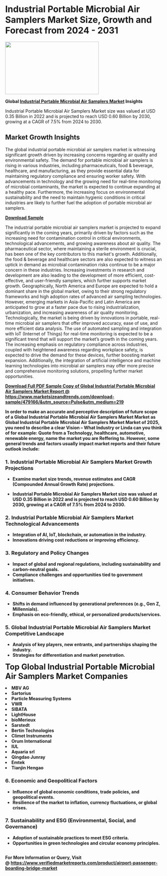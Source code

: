 <H1>Industrial Portable Microbial Air Samplers Market Size, Growth and Forecast from 2024 - 2031</H1><img class="aligncenter size-medium wp-image-584254" src="https://thirdeyenews.in/wp-content/uploads/2024/09/Global-Market-Research-300x168.jpeg" alt="" width="300" height="168" /><p><strong>Global&nbsp;<a href="https://www.marketsizeandtrends.com/download-sample/479166/&amp;utm_source=Pulse&amp;utm_medium=219">Industrial Portable Microbial Air Samplers Market</a> Insights</strong></p><p>Industrial Portable Microbial Air Samplers Market size was valued at USD 0.35 Billion in 2022 and is projected to reach USD 0.60 Billion by 2030, growing at a CAGR of 7.5% from 2024 to 2030.</p><p><h2>Market Growth Insights</h2> <p>The global industrial portable microbial air samplers market is witnessing significant growth driven by increasing concerns regarding air quality and environmental safety. The demand for portable microbial air samplers is rising in various industries, including pharmaceuticals, food & beverage, healthcare, and manufacturing, as they provide essential data for maintaining regulatory compliance and ensuring worker safety. With advancements in technology and the growing need for real-time monitoring of microbial contaminants, the market is expected to continue expanding at a healthy pace. Furthermore, the increasing focus on environmental sustainability and the need to maintain hygienic conditions in critical industries are likely to further fuel the adoption of portable microbial air samplers.</p> <p><strong><a href="#">Download Sample</a></strong></p> <p>The industrial portable microbial air samplers market is projected to expand significantly in the coming years, primarily driven by factors such as the increasing need for contamination control in critical environments, technological advancements, and growing awareness about air quality. The pharmaceutical sector, where maintaining a sterile environment is crucial, has been one of the key contributors to this market's growth. Additionally, the food & beverage and healthcare sectors are also expected to witness an uptick in demand as microbial contamination risks continue to be a major concern in these industries. Increasing investments in research and development are also leading to the development of more efficient, cost-effective, and user-friendly samplers, which further supports market growth. Geographically, North America and Europe are expected to hold a dominant share in the global market, owing to their strong regulatory frameworks and high adoption rates of advanced air sampling technologies. However, emerging markets in Asia-Pacific and Latin America are anticipated to grow at a faster pace due to rising industrialization, urbanization, and increasing awareness of air quality monitoring. Technologically, the market is being driven by innovations in portable, real-time microbial air samplers that offer improved accuracy, ease of use, and more efficient data analysis. The use of automated sampling and integration with IoT (Internet of Things) for real-time monitoring is expected to be a significant trend that will support the market’s growth in the coming years. The increasing emphasis on regulatory compliance across industries, coupled with heightened awareness regarding workplace safety, is expected to drive the demand for these devices, further boosting market expansion. Additionally, the integration of artificial intelligence and machine learning technologies into microbial air samplers may offer more precise and comprehensive monitoring solutions, propelling further market opportunities. <p><strong><a href="#"></p><p><span class=""><strong>Download Full PDF Sample Copy of Global Industrial Portable Microbial Air Samplers Market Report</strong> @ <a href="https://www.marketsizeandtrends.com/download-sample/479166/&amp;utm_source=Pulse&amp;utm_medium=219" target="_blank">https://www.marketsizeandtrends.com/download-sample/479166/&amp;utm_source=Pulse&amp;utm_medium=219</a></span></p><p>In order to make an accurate and perceptive description of future scope of a Global&nbsp;Industrial Portable Microbial Air Samplers Market Market as Global&nbsp;Industrial Portable Microbial Air Samplers Market Market of 2025, you need to describe a clear Vision &ndash; What Industry or Linda can you think of for example: Quote from a Technology, healthcare, automotive, renewable energy, name the market you are Reffering to. However, some general trends and factors usually impact market reports and their future outlook include:</p><h3>1.&nbsp;<strong>Industrial Portable Microbial Air Samplers Market Growth Projections</strong></h3><ul><li>Examine market size trends, revenue estimates and CAGR (Compounded Annual Growth Rate) projections.</li><li><p>Industrial Portable Microbial Air Samplers Market size was valued at USD 0.35 Billion in 2022 and is projected to reach USD 0.60 Billion by 2030, growing at a CAGR of 7.5% from 2024 to 2030.</p></li></ul><h3>2.&nbsp;<strong>Industrial Portable Microbial Air Samplers Market Technological Advancements</strong></h3><ul><li>Integration of AI, IoT, blockchain, or automation in the industry.</li><li>Innovations driving cost reductions or improving efficiency.</li></ul><h3>3.&nbsp;<strong>Regulatory and Policy Changes</strong></h3><ul><li>Impact of global and regional regulations, including sustainability and carbon-neutral goals.</li><li>Compliance challenges and opportunities tied to government initiatives.</li></ul><h3>4.&nbsp;<strong>Consumer Behavior Trends</strong></h3><ul><li>Shifts in demand influenced by generational preferences (e.g., Gen Z, Millennials).</li><li>Emphasis on eco-friendly, ethical, or personalized products/services.</li></ul><h3>5.&nbsp;<strong>Global Industrial Portable Microbial Air Samplers Market Competitive Landscape</strong></h3><ul><li>Analysis of key players, new entrants, and partnerships shaping the industry.</li><li>Strategies for differentiation and market penetration.</li></ul><p data-pm-slice="1 1 []"><span style="color: inherit; font-family: inherit; font-size: 25px;">Top Global Industrial Portable Microbial Air Samplers Market Companies</span></p><div class="" data-test-id=""><p><li>MBV AG</li><li> Sartorius</li><li> Particle Measuring Systems</li><li> VWR</li><li> SIBATA</li><li> LightHouse</li><li> bioMerieux</li><li> Sarstedt</li><li> Bertin Technologies</li><li> Climet Instruments</li><li> Orum International</li><li> IUL</li><li> Aquaria srl</li><li> Qingdao Junray</li><li> Emtek</li><li> Tianjin Hengao</li></p></div><h3>6.&nbsp;<strong>Economic and Geopolitical Factors</strong></h3><ul><li>Influence of global economic conditions, trade policies, and geopolitical events.</li><li>Resilience of the market to inflation, currency fluctuations, or global crises.</li></ul><h3>7.&nbsp;<strong>Sustainability and ESG (Environmental, Social, and Governance)</strong></h3><ul><li>Adoption of sustainable practices to meet ESG criteria.</li><li>Opportunities in green technologies and circular economy principles.</li></ul><h2><strong style="font-size: 14px;">For More Information or Query, Visit @&nbsp;</strong><a style="background-color: #ffffff; font-size: 14px;" href="https://www.marketsizeandtrends.com/report/industrial-portable-microbial-air-samplers-market/" target="_blank">https://www.verifiedmarketreports.com/product/airport-passenger-boarding-bridge-market</a></h2>
